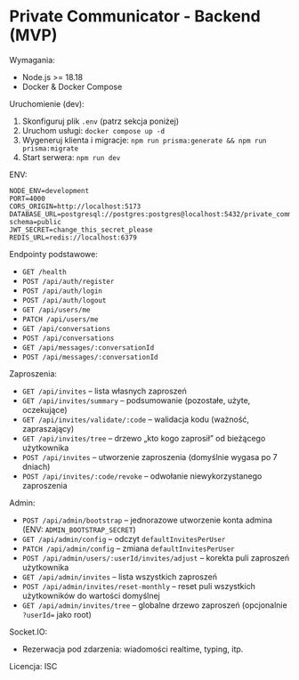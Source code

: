 # Private Communicator - Backend (MVP)

Wymagania:
- Node.js >= 18.18
- Docker & Docker Compose

Uruchomienie (dev):
1. Skonfiguruj plik `.env` (patrz sekcja poniżej)
2. Uruchom usługi: `docker compose up -d`
3. Wygeneruj klienta i migracje: `npm run prisma:generate && npm run prisma:migrate`
4. Start serwera: `npm run dev`

ENV:
```
NODE_ENV=development
PORT=4000
CORS_ORIGIN=http://localhost:5173
DATABASE_URL=postgresql://postgres:postgres@localhost:5432/private_communicator?schema=public
JWT_SECRET=change_this_secret_please
REDIS_URL=redis://localhost:6379
```

Endpointy podstawowe:
- `GET /health`
- `POST /api/auth/register`
- `POST /api/auth/login`
- `POST /api/auth/logout`
- `GET /api/users/me`
- `PATCH /api/users/me`
- `GET /api/conversations`
- `POST /api/conversations`
- `GET /api/messages/:conversationId`
- `POST /api/messages/:conversationId`

Zaproszenia:
- `GET /api/invites` – lista własnych zaproszeń
- `GET /api/invites/summary` – podsumowanie (pozostałe, użyte, oczekujące)
- `GET /api/invites/validate/:code` – walidacja kodu (ważność, zapraszający)
- `GET /api/invites/tree` – drzewo „kto kogo zaprosił” od bieżącego użytkownika
- `POST /api/invites` – utworzenie zaproszenia (domyślnie wygasa po 7 dniach)
- `POST /api/invites/:code/revoke` – odwołanie niewykorzystanego zaproszenia

Admin:
- `POST /api/admin/bootstrap` – jednorazowe utworzenie konta admina (ENV: `ADMIN_BOOTSTRAP_SECRET`)
- `GET /api/admin/config` – odczyt `defaultInvitesPerUser`
- `PATCH /api/admin/config` – zmiana `defaultInvitesPerUser`
- `POST /api/admin/users/:userId/invites/adjust` – korekta puli zaproszeń użytkownika
- `GET /api/admin/invites` – lista wszystkich zaproszeń
- `POST /api/admin/invites/reset-monthly` – reset puli wszystkich użytkowników do wartości domyślnej
- `GET /api/admin/invites/tree` – globalne drzewo zaproszeń (opcjonalnie `?userId=` jako root)

Socket.IO:
- Rezerwacja pod zdarzenia: wiadomości realtime, typing, itp.

Licencja: ISC

